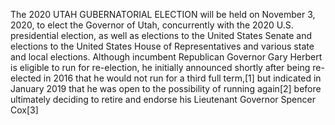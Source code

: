 The 2020 UTAH GUBERNATORIAL ELECTION will be held on November 3, 2020, to elect the Governor of Utah, concurrently with the 2020 U.S. presidential election, as well as elections to the United States Senate and elections to the United States House of Representatives and various state and local elections. Although incumbent Republican Governor Gary Herbert is eligible to run for re-election, he initially announced shortly after being re-elected in 2016 that he would not run for a third full term,[1] but indicated in January 2019 that he was open to the possibility of running again[2] before ultimately deciding to retire and endorse his Lieutenant Governor Spencer Cox[3]
